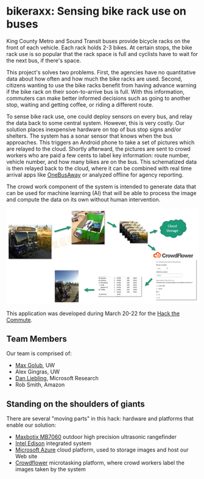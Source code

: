 # bikeraxx: Sensing bike rack use on buses

King County Metro and Sound Transit buses provide bicycle racks on the front of each vehicle. Each rack holds 2-3 bikes.
At certain stops, the bike rack use is so popular that the rack space is full and cyclists have to wait for the next bus, if there's space.

This project's solves two problems. First, the agencies have no quantitative data about how often and how much the bike racks are used. Second, citizens wanting to use the bike racks benefit from having advance warning if the bike rack on their soon-to-arrive bus is full. With this information, commuters can make better informed decisions such as going to another stop, waiting and getting coffee, or riding a different route.

To sense bike rack use, one could deploy sensors on every bus, and relay the data back to some central system. However, this is very costly. Our solution places inexpensive hardware on top of bus stop signs and/or shelters. The system has a sonar sensor that knows when the bus approaches. This triggers an Android phone to take a set of pictures which are relayed to the cloud. Shortly afterward, the pictures are sent to crowd workers who are paid a few cents to label key information: route number, vehicle number, and how many bikes are on the bus. This schematized data is then relayed back to the cloud, where it can be combined with real time arrival apps like [OneBusAway](http://onebusaway.org) or analyzed offline for agency reporting.

The crowd work component of the system is intended to generate data that can be used for machine learning (AI) that will be able to process the image and compute the data on its own without human intervention. 

![Diagram showing parts of the project](assets/overview-slide.png)

This application was developed during March 20-22 for the [Hack the Commute](http://hackthecommute.seattle.gov).

## Team Members

Our team is comprised of:

- [Max Golub](https://github.com/mgolub2), UW
- Alex Gingras, UW
- [Dan Liebling](http://liebling.org), Microsoft Research
- Rob Smith, Amazon

## Standing on the shoulders of giants

There are several "moving parts" in this hack: hardware and platforms that enable our solution:

- [Maxbotix MB7060](http://www.maxbotix.com/Ultrasonic_Sensors/MB7060.htm) outdoor high precision ultrasonic rangefinder
- [Intel Edison](http://www.intel.com/content/www/us/en/do-it-yourself/edison.html) integrated system
- [Microsoft Azure](http://azure.microsoft.com) cloud platform, used to storage images and host our Web site
- [Crowdflower](http://www.crowdflower.com) microtasking platform, where crowd workers label the images taken by the system

